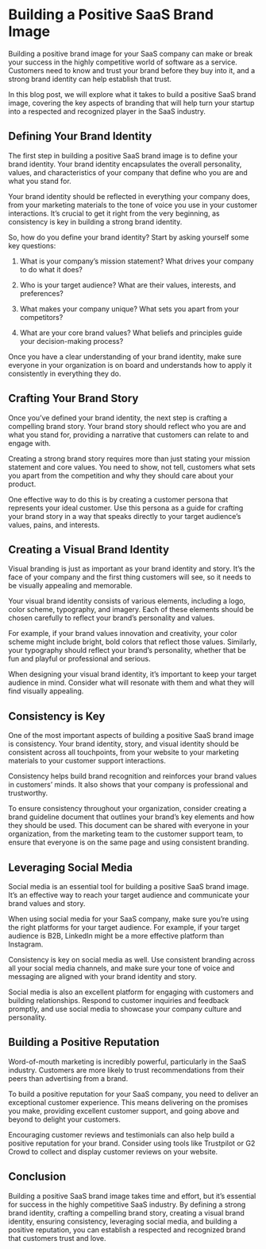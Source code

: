 # Building a Positive SaaS Brand Image

Building a positive brand image for your SaaS company can make or break your success in the highly competitive world of software as a service. Customers need to know and trust your brand before they buy into it, and a strong brand identity can help establish that trust.

In this blog post, we will explore what it takes to build a positive SaaS brand image, covering the key aspects of branding that will help turn your startup into a respected and recognized player in the SaaS industry.

## Defining Your Brand Identity

The first step in building a positive SaaS brand image is to define your brand identity. Your brand identity encapsulates the overall personality, values, and characteristics of your company that define who you are and what you stand for.

Your brand identity should be reflected in everything your company does, from your marketing materials to the tone of voice you use in your customer interactions. It’s crucial to get it right from the very beginning, as consistency is key in building a strong brand identity.

So, how do you define your brand identity? Start by asking yourself some key questions:

1. What is your company’s mission statement? What drives your company to do what it does?

2. Who is your target audience? What are their values, interests, and preferences?

3. What makes your company unique? What sets you apart from your competitors?

4. What are your core brand values? What beliefs and principles guide your decision-making process?

Once you have a clear understanding of your brand identity, make sure everyone in your organization is on board and understands how to apply it consistently in everything they do.

## Crafting Your Brand Story

Once you’ve defined your brand identity, the next step is crafting a compelling brand story. Your brand story should reflect who you are and what you stand for, providing a narrative that customers can relate to and engage with.

Creating a strong brand story requires more than just stating your mission statement and core values. You need to show, not tell, customers what sets you apart from the competition and why they should care about your product.

One effective way to do this is by creating a customer persona that represents your ideal customer. Use this persona as a guide for crafting your brand story in a way that speaks directly to your target audience’s values, pains, and interests.

## Creating a Visual Brand Identity

Visual branding is just as important as your brand identity and story. It’s the face of your company and the first thing customers will see, so it needs to be visually appealing and memorable.

Your visual brand identity consists of various elements, including a logo, color scheme, typography, and imagery. Each of these elements should be chosen carefully to reflect your brand’s personality and values.

For example, if your brand values innovation and creativity, your color scheme might include bright, bold colors that reflect those values. Similarly, your typography should reflect your brand’s personality, whether that be fun and playful or professional and serious.

When designing your visual brand identity, it’s important to keep your target audience in mind. Consider what will resonate with them and what they will find visually appealing.

## Consistency is Key

One of the most important aspects of building a positive SaaS brand image is consistency. Your brand identity, story, and visual identity should be consistent across all touchpoints, from your website to your marketing materials to your customer support interactions.

Consistency helps build brand recognition and reinforces your brand values in customers’ minds. It also shows that your company is professional and trustworthy.

To ensure consistency throughout your organization, consider creating a brand guideline document that outlines your brand’s key elements and how they should be used. This document can be shared with everyone in your organization, from the marketing team to the customer support team, to ensure that everyone is on the same page and using consistent branding.

## Leveraging Social Media

Social media is an essential tool for building a positive SaaS brand image. It’s an effective way to reach your target audience and communicate your brand values and story.

When using social media for your SaaS company, make sure you’re using the right platforms for your target audience. For example, if your target audience is B2B, LinkedIn might be a more effective platform than Instagram.

Consistency is key on social media as well. Use consistent branding across all your social media channels, and make sure your tone of voice and messaging are aligned with your brand identity and story.

Social media is also an excellent platform for engaging with customers and building relationships. Respond to customer inquiries and feedback promptly, and use social media to showcase your company culture and personality.

## Building a Positive Reputation

Word-of-mouth marketing is incredibly powerful, particularly in the SaaS industry. Customers are more likely to trust recommendations from their peers than advertising from a brand.

To build a positive reputation for your SaaS company, you need to deliver an exceptional customer experience. This means delivering on the promises you make, providing excellent customer support, and going above and beyond to delight your customers.

Encouraging customer reviews and testimonials can also help build a positive reputation for your brand. Consider using tools like Trustpilot or G2 Crowd to collect and display customer reviews on your website.

## Conclusion

Building a positive SaaS brand image takes time and effort, but it’s essential for success in the highly competitive SaaS industry. By defining a strong brand identity, crafting a compelling brand story, creating a visual brand identity, ensuring consistency, leveraging social media, and building a positive reputation, you can establish a respected and recognized brand that customers trust and love.